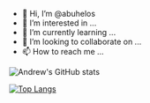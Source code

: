 - 👋 Hi, I’m @abuhelos
- 👀 I’m interested in ...
- 🌱 I’m currently learning ...
- 💞️ I’m looking to collaborate on ...
- 📫 How to reach me ...

<!---
abuhelos/abuhelos is a ✨ special ✨ repository because its `README.md` (this file) appears on your GitHub profile.
You can click the Preview link to take a look at your changes.
--->

![Andrew's GitHub stats](https://github-readme-stats.vercel.app/api?username=abuhelos&show_icons=true&theme=tokyonight)

[![Top Langs](https://github-readme-stats.vercel.app/api/top-langs/?username=abuhelos&layout=compact)](https://github.com/abuhelos/github-readme-stats)
